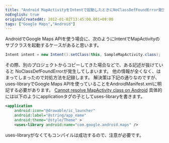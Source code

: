 ```yaml
---
title: "Android MapActivityをIntentで起動したときにNoClassDefFoundError発生"
noEnglish: true
originalCreatedAt: 2012-01-02T13:45:00.001+09:00
tags: ["Google Maps","Android"]
---
```

AndroidでGoogle Maps APIを使う場合に、次のようにIntentでMapActivityのサブクラスを起動するケースがあると思います。
<!--more-->
```java
Intent intent = new Intent().setClass(this, SampleMapActivity.class);
```

その際、別のプロジェクトからコピーしてきた場合などで、ある記述が抜けていると NoClassDefFoundErrorが発生してしまいます。 他の情報が全くなく、はまってしまったので対処方法を記録します。
解決策は下記の通りなのですが、uses-libraryでGoogle Maps APIを使っていることをAndroidManifest.xmlに明記する必要があります。
[Cannot resolve MapActivity class on Android](http://stackoverflow.com/questions/3621163/cannot-resolve-mapactivity-class-on-android)
具体的には以下のようにapplicationタグの子としてuses-libraryを書きます。

```xml
<application
    android:icon="@drawable/ic_launcher"
    android:label="@string/app_name"
    android:theme="@style/Theme" >
    <uses-library android:name="com.google.android.maps" />
```

uses-libraryがなくてもコンパイルは成功するので、注意が必要です。
